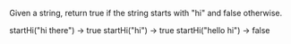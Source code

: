 
Given a string, return true if the string starts with "hi" and false otherwise.

startHi("hi there") → true
startHi("hi") → true
startHi("hello hi") → false
